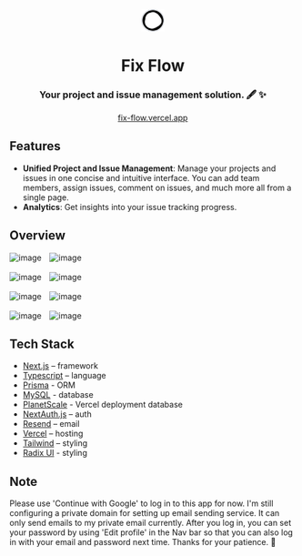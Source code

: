 <div align="center">
<img alt="logo" src="https://raw.githubusercontent.com/nevaehxinyue/fix-flow/main/public/logo2.png" width="40">
<h1 align="center">Fix Flow </h1>
<h3>Your project and issue management solution. 🖋️ ✨</h3>
<a href="https://fix-flow.vercel.app">fix-flow.vercel.app</a>
</div>

## Features
- **Unified Project and Issue Management**: Manage your projects and issues in one concise and intuitive interface. You can add team members, assign issues, comment on issues, and much more all from a single page.
- **Analytics**: Get insights into your issue tracking progress.

## Overview
<div>
<img width="1496" alt="image" src="https://github.com/nevaehxinyue/fix-flow/assets/151484982/7bbad816-098b-4660-a8e6-8d5bd58d5948" style="width: 49%; margin-right: 2%;">
<img width="1475" alt="image" src="https://github.com/nevaehxinyue/fix-flow/assets/151484982/bd88b859-9baf-4ab0-9e83-d350567d6d36" style="width: 49%; ">
</div>
<br/>
<div>
<img width="1496" alt="image" src="https://github.com/nevaehxinyue/fix-flow/assets/151484982/3d02a8f1-6f2e-4cfa-99f2-c4299a036d20" style="width: 49%; margin-right: 2%;">
<img width="1499" alt="image" src="https://github.com/nevaehxinyue/fix-flow/assets/151484982/3599c045-ef8f-494f-8cd6-4f243b046ae3" style="width: 49%; ">
</div>
<br/>
<div>
<img width="1502" alt="image" src="https://github.com/nevaehxinyue/fix-flow/assets/151484982/c51a7b08-a295-4864-a267-3362e6407374" style="width: 49%; margin-right: 2%;">
<img width="1489" alt="image" src="https://github.com/nevaehxinyue/fix-flow/assets/151484982/6a904be4-af6b-4e7d-adc8-ee147098ff19" style="width: 49%; ">
</div>
<br/>
<div>
<img width="1499" alt="image" src="https://github.com/nevaehxinyue/fix-flow/assets/151484982/886cc74c-c26d-4359-a4c3-7cae4557b9eb" style="width: 49%; margin-right: 2%;">
<img width="1501" alt="image" src="https://github.com/nevaehxinyue/fix-flow/assets/151484982/89844ccc-4551-4789-9492-23eed7ed4686" style="width: 49%; ">
</div>




## Tech Stack
- [Next.js](https://nextjs.org/) – framework
- [Typescript](https://www.typescriptlang.org/) – language
- [Prisma](https://prisma.io) - ORM
- [MySQL](https://www.mysql.com/) - database
- [PlanetScale](https://planetscale.com/) - Vercel deployment database
- [NextAuth.js](https://next-auth.js.org/) – auth
- [Resend](https://resend.com) – email
- [Vercel](https://vercel.com/) – hosting
- [Tailwind](https://tailwindcss.com/) – styling
- [Radix UI](https://www.radix-ui.com/) - styling

## Note
Please use 'Continue with Google' to log in to this app for now. I'm still configuring a private domain for setting up email sending service. It can only send emails to my private email currently. After you log in, you can set your password by using 'Edit profile' in the Nav bar so that you can also log in with your email and password next time. Thanks for your patience. 💙





